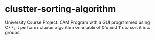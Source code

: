 # clustter-sorting-algorithm
University Course Project: CAM Program with a GUI programmed using C++, it performs cluster algorithm on a table of 0's and 1's to sort it into groups.
